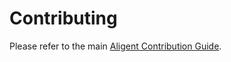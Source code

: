 # Contributing

Please refer to the main [Aligent Contribution Guide](https://github.com/aligent/code-of-conduct/blob/main/CONTRIBUTING.md).
